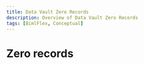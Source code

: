 ```yaml
---
title: Data Vault Zero Records
description: Overview of Data Vault Zero Records
tags: [BimlFlex, Conceptual]
---
```

# Zero records

